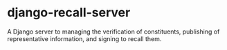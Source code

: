 # django-recall-server
A Django server to managing the verification of constituents, publishing of representative information, and signing to recall them. 
